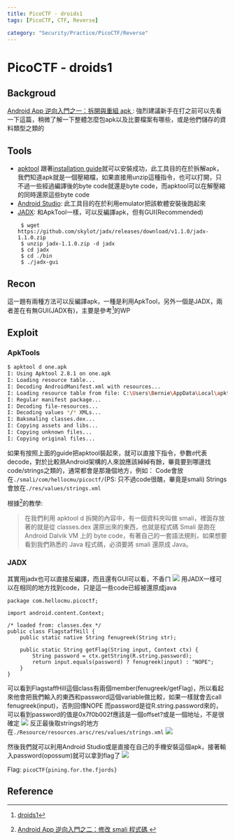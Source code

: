 ```yaml
---
title: PicoCTF - droids1
tags: [PicoCTF, CTF, Reverse]

category: "Security/Practice/PicoCTF/Reverse"
---
```


# PicoCTF - droids1

## Backgroud
[ Android App 逆向入門之一：拆開與重組 apk ](https://blog.huli.tw/2023/04/27/android-apk-decompile-intro-1/): 強烈建議新手在打之前可以先看一下這篇，稍微了解一下整體怎麼包apk以及比要檔案有哪些，或是他們儲存的資料類型之類的

## Tools
* [apktool](https://ibotpeaches.github.io/Apktool/)
跟著[installation guide](https://apktool.org/docs/install)就可以安裝成功，此工具目的在於拆解apk，我們知道apk就是一個壓縮檔，如果直接用unzip這種指令，也可以打開，只不過一些經過編譯後的byte code就還是byte code，而apktool可以在解壓縮的同時還原這些byte code
* [Android Studio](https://developer.android.com/studio): 此工具目的在於利用emulator把該軟體安裝後跑起來
* [JADX](https://github.com/skylot/jadx): 和ApkTool一樣，可以反編譯apk，但有GUI(Recommended)
    ```bash!
     $ wget https://github.com/skylot/jadx/releases/download/v1.1.0/jadx-1.1.0.zip
     $ unzip jadx-1.1.0.zip -d jadx
     $ cd jadx
     $ cd ./bin
     $ ./jadx-gui
    ```

## Recon
這一題有兩種方法可以反編譯apk，一種是利用ApkTool，另外一個是JADX，兩者差在有無GUI(JADX有)，主要是參考[^pico-reverse-droids1-wp-haydenhousen]的WP

## Exploit

### ApkTools
```bash
$ apktool d one.apk
I: Using Apktool 2.8.1 on one.apk
I: Loading resource table...
I: Decoding AndroidManifest.xml with resources...
I: Loading resource table from file: C:\Users\Bernie\AppData\Local\apktool\framework\1.apk
I: Regular manifest package...
I: Decoding file-resources...
I: Decoding values */* XMLs...
I: Baksmaling classes.dex...
I: Copying assets and libs...
I: Copying unknown files...
I: Copying original files...
```
如果有按照上面的guide把apktool裝起來，就可以直接下指令，參數`d`代表decode，對於比較熟Android架構的人來說應該綽綽有餘，畢竟要到哪邊找code/strings之類的，通常都會是那幾個地方，例如：
Code會放在`./smali/com/hellocmu/picoctf/`(PS: 只不過code很醜，畢竟是smali)
Strings會放在`./res/values/strings.xml`

根據[^android-teach-2]的教學:
> 在我們利用 apktool d 拆開的內容中，有一個資料夾叫做 smali，裡面存放著的就是從 classes.dex 還原出來的東西，也就是程式碼
> Smali 是跑在 Android Dalvik VM 上的 byte code，有著自己的一套語法規則，如果想要看到我們熟悉的 Java 程式碼，必須要將 smali 還原成 Java。

### JADX
其實用jadx也可以直接反編譯，而且還有GUI可以看，不香ㄇ
![](https://hackmd.io/_uploads/B1i_mB1xT.png)
用JADX一樣可以在相同的地方找到code，只是這一些code已經被還原成java
```java!
package com.hellocmu.picoctf;

import android.content.Context;

/* loaded from: classes.dex */
public class FlagstaffHill {
    public static native String fenugreek(String str);

    public static String getFlag(String input, Context ctx) {
        String password = ctx.getString(R.string.password);
        return input.equals(password) ? fenugreek(input) : "NOPE";
    }
}
```
可以看到FlagstaffHill這個class有兩個member(fenugreek/getFlag)，所以看起來他會把我們輸入的東西和password這個variable做比較，如果一樣就會去call fenugreek(input)，否則回傳NOPE
而password是從R.string.password來的，可以看到password的值是0x7f0b002f應該是一個offset?或是一個地址，不是很確定
![](https://hackmd.io/_uploads/HJ3jNr1la.png)
反正最後取strings的地方在`./Resource/resources.arsc/res/values/strings.xml`
![](https://hackmd.io/_uploads/rkmrrSkea.png)

然後我們就可以利用Android Studio或是直接在自己的手機安裝這個apk，接著輸入password(opossum)就可以拿到flag了
![](https://hackmd.io/_uploads/HyyTBByxp.png)

Flag: `picoCTF{pining.for.the.fjords}`

## Reference
[^pico-reverse-droids1-wp-haydenhousen]:[droids1](https://picoctf2019.haydenhousen.com/reverse-engineering/droids1)
[^android-teach-2]:[ Android App 逆向入門之二：修改 smali 程式碼 ](https://blog.huli.tw/2023/04/27/android-apk-decompile-intro-2/)
